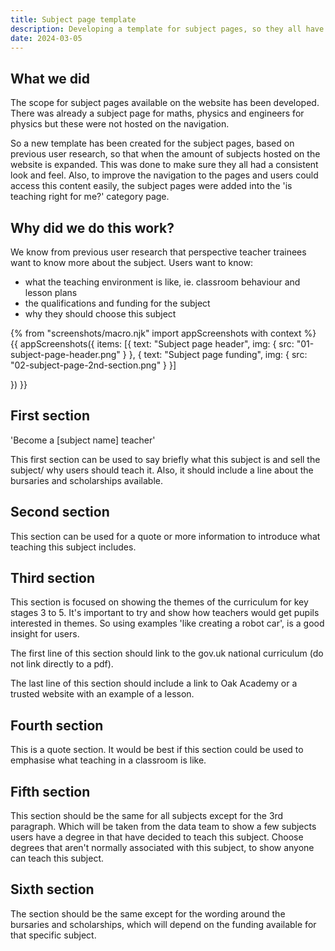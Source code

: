 ```yaml
---
title: Subject page template
description: Developing a template for subject pages, so they all have a consistent look and feel.
date: 2024-03-05
---
```

## What we did
The scope for subject pages available on the website has been developed. There was already a subject page for maths, physics and engineers for physics but these were not hosted on the navigation. 

So a new template has been created for the subject pages, based on previous user research, so that when the amount of subjects hosted on the website is expanded. This was done to make sure they all had a consistent look and feel. Also, to improve the navigation to the pages and users could access this content easily, the subject pages were added into the 'is teaching right for me?' category page.

## Why did we do this work? 

We know from previous user research that perspective teacher trainees want to know more about the subject. Users want to know:
- what the teaching environment is like, ie. classroom behaviour and lesson plans
- the qualifications and funding for the subject
- why they should choose this subject


{% from "screenshots/macro.njk" import appScreenshots with context %} {{ appScreenshots({ items: [{ text: "Subject page header", img: { src: "01-subject-page-header.png" } }, { text: "Subject page funding", img: { src: "02-subject-page-2nd-section.png" } }]

}) }}

## First section 

'Become a [subject name] teacher'

This first section can be used to say briefly what this subject is and sell the subject/ why users should teach it.
Also, it should include a line about the bursaries and scholarships available. 

## Second section

This section can be used for a quote or more information to introduce what teaching this subject includes.

## Third section

This section is focused on showing the themes of the curriculum for key stages 3 to 5. It's important to try and show how teachers would get pupils interested in themes. So using examples 'like creating a robot car', is a good insight for users.

The first line of this section should link to the gov.uk national curriculum (do not link directly to a pdf).

The last line of this section should include a link to Oak Academy or a trusted website with an example of a lesson.

## Fourth section

This is a quote section. It would be best if this section could be used to emphasise what teaching in a classroom is like.

## Fifth section

This section should be the same for all subjects except for the 3rd paragraph. Which will be taken from the data team to show a few subjects users have a degree in that have decided to teach this subject. Choose degrees that aren't normally associated with this subject, to show anyone can teach this subject.

## Sixth section

The section should be the same except for the wording around the bursaries and scholarships, which will depend on the funding available for that specific subject.





